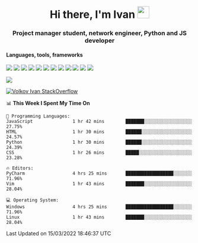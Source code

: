 <h1 align="center">Hi there, I'm Ivan <img src="https://github.com/blackcater/blackcater/blob/main/images/Hi.gif" height="32"></h1>
<h3 align="center">Project manager student, network engineer, Python and JS developer</h3>

<h4>Languages, tools, frameworks</h5>
<p float="left">
<img src="https://img.shields.io/badge/python-3670A0?style=for-the-badge&logo=python&logoColor=ffdd54">
<img src="https://img.shields.io/badge/django-%23092E20.svg?style=for-the-badge&logo=django&logoColor=white">
<img src="https://img.shields.io/badge/postgres-%23316192.svg?style=for-the-badge&logo=postgresql&logoColor=white">
<img src="https://img.shields.io/badge/pycharm-143?style=for-the-badge&logo=pycharm&logoColor=black&color=black&labelColor=green">
<img src="https://img.shields.io/badge/VIM-%2311AB00.svg?style=for-the-badge&logo=vim&logoColor=white">
<img src="https://img.shields.io/badge/Debian-D70A53?style=for-the-badge&logo=debian&logoColor=white">
<img src="https://img.shields.io/badge/Fedora-294172?style=for-the-badge&logo=fedora&logoColor=white">
<img src="https://img.shields.io/badge/mac%20os-000000?style=for-the-badge&logo=macos&logoColor=F0F0F0">
<img src="https://img.shields.io/badge/jira-%230A0FFF.svg?style=for-the-badge&logo=jira&logoColor=white">
<img src="https://img.shields.io/badge/Notion-%23000000.svg?style=for-the-badge&logo=notion&logoColor=white">
<img src="https://img.shields.io/badge/nginx-%23009639.svg?style=for-the-badge&logo=nginx&logoColor=white">
<img src="ttps://img.shields.io/badge/git-%23F05033.svg?style=for-the-badge&logo=git&logoColor=white">
 </p>
 <img src="https://www.codewars.com/users/1interceptor3/badges/large">
 
 [![Volkov Ivan StackOverflow](https://github-readme-stackoverflow.vercel.app/?userID=18140559&layout=compact&theme=dark)](https://stackoverflow.com/users/18140559/volkov-ivan)

<!--START_SECTION:waka-->
📊 **This Week I Spent My Time On** 

```text
💬 Programming Languages: 
JavaScript               1 hr 42 mins        ███████░░░░░░░░░░░░░░░░░░   27.75% 
HTML                     1 hr 30 mins        ██████░░░░░░░░░░░░░░░░░░░   24.57% 
Python                   1 hr 30 mins        ██████░░░░░░░░░░░░░░░░░░░   24.39% 
CSS                      1 hr 26 mins        █████░░░░░░░░░░░░░░░░░░░░   23.28%

🔥 Editors: 
PyCharm                  4 hrs 25 mins       ██████████████████░░░░░░░   71.96% 
Vim                      1 hr 43 mins        ███████░░░░░░░░░░░░░░░░░░   28.04%

💻 Operating System: 
Windows                  4 hrs 25 mins       ██████████████████░░░░░░░   71.96% 
Linux                    1 hr 43 mins        ███████░░░░░░░░░░░░░░░░░░   28.04%

```


 Last Updated on 15/03/2022 18:46:37 UTC
<!--END_SECTION:waka-->
